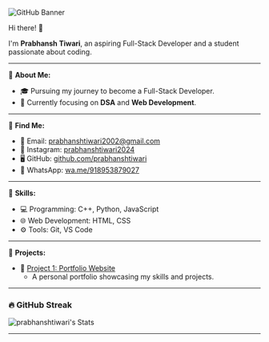 ![GitHub Banner](https://raw.githubusercontent.com/prabhanshtiwari/prabhanshtiwari/refs/heads/main/DALL%C2%B7E%202025-01-03%2011.20.52%20-%20A%20modern%2C%20clean%2C%20and%20tech-themed%20banner%20illustration%20for%20a%20GitHub%20profile.%20The%20design%20features%20a%20full-stack%20developer%20working%20on%20a%20laptop%2C%20surrounded%20.webp)


Hi there! 👋

I'm **Prabhansh Tiwari**, an aspiring Full-Stack Developer and a student passionate about coding.

---

📂 **About Me:**
- 🎓 Pursuing my journey to become a Full-Stack Developer.
- 🌟 Currently focusing on **DSA** and **Web Development**.

---

📂 **Find Me:**
- 📧 Email: [prabhanshtiwari2002@gmail.com](mailto:prabhanshtiwari2002@gmail.com)
- 📸 Instagram: [prabhanshtiwari2024](https://instagram.com/prabhanshtiwari2024)
- 🖥️ GitHub: [github.com/prabhanshtiwari](https://github.com/prabhanshtiwari)
- 📱 WhatsApp: [wa.me/918953879027](https://wa.me/918953879027?text=Hi%20Prabhansh!%20I%20came%20across%20your%20profile%20and%20would%20like%20to%20connect%20with%20you.%20Let's%20chat!)

---

📂 **Skills:**
- 💻 Programming: C++, Python, JavaScript
- 🌐 Web Development: HTML, CSS
- ⚙️ Tools: Git, VS Code

---

📂 **Projects:**
- 📌 [Project 1: Portfolio Website](https://prabhanshtiwari.netlify.app/)
  - A personal portfolio showcasing my skills and projects.

---

### 🔥 GitHub Streak
![prabhanshtiwari's Stats](https://github-readme-stats.vercel.app/api?username=prabhanshtiwari&theme=vue-dark&show_icons=true&hide_border=true&count_private=true)

<!--
### 📊 GitHub Stats
[![GitHub Stats](https://github-readme-stats.vercel.app/api?username=prabhanshtiwari&show_icons=true&count_private=true&theme=radical&hide_border=true)](https://github.com/anuraghazra/github-readme-stats)

### 💻 Languages Used
[![Top Langs](https://github-readme-stats.vercel.app/api/top-langs/?username=prabhanshtiwari&layout=compact&theme=radical&hide_border=true)](https://github.com/anuraghazra/github-readme-stats)
-->
---

